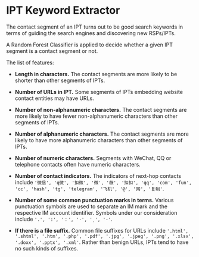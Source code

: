 # IPT Keyword Extractor

The contact segment of an IPT turns out to be good search keywords in terms of guiding the search engines and discovering new RSPs/IPTs.

A Random Forest Classifier is applied to decide whether a given IPT segment is a contact segment or not.

The list of features:

- **Length in characters.** The contact segments are more likely to be shorter than other segments of IPTs.

- **Number of URLs in IPT.** Some segments of IPTs embedding website contact entities may have URLs.

- **Number of non-alphanumeric characters.** The contact segments are more likely to have fewer non-alphanumeric characters than other segments of IPTs.

- **Number of alphanumeric characters.** The contact segments are more likely to have more alphanumeric characters than other segments of IPTs.

- **Number of numeric characters.** Segments with WeChat, QQ or telephone contacts often have numeric characters.

- **Number of contact indicators.** The indicators of next-hop contacts include `'微信', 'q微', '扣微', '微', '薇', '扣扣', 'qq', 'com', 'fun', 'cc', 'hash', 'tg', 'telegram', '飞机', '@', '网', '复制'`.

- **Number of some common punctuation marks in terms.** Various punctuation symbols are used to separate an IM mark and the respective IM account identifier. Symbols under our consideration include `'.', ':', '：', '·', 'ͺ', '-'`.

- **If there is a file suffix.** Common file suffixes for URLs include `'.html', '.shtml', '.htm', '.php', '.pdf', '.jpg', '.jpeg', '.png', '.xlsx', '.doxx', '.pptx', '.xml'`. Rather than benign URLs, IPTs tend to have no such kinds of suffixes.